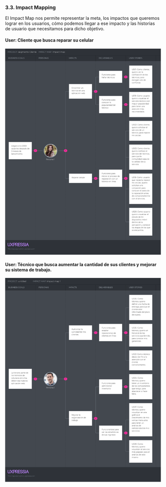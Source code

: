 ### 3.3. Impact Mapping

El Impact Map nos permite representar la meta, los impactos que queremos lograr en los usuarios, cómo podemos llegar a ese impacto y las historias de usuario que necesitamos para dicho objetivo.

#### User: Cliente que busca reparar su celular
![texto_alternativo](/Docs/Capitulo%20III/img/clienteImpactMap.png)
#### User: Técnico que busca aumentar la cantidad de sus clientes y mejorar su sistema de trabajo.
![texto_alternativo](/Docs/Capitulo%20III/img/tecnicoImpactMap.png)
